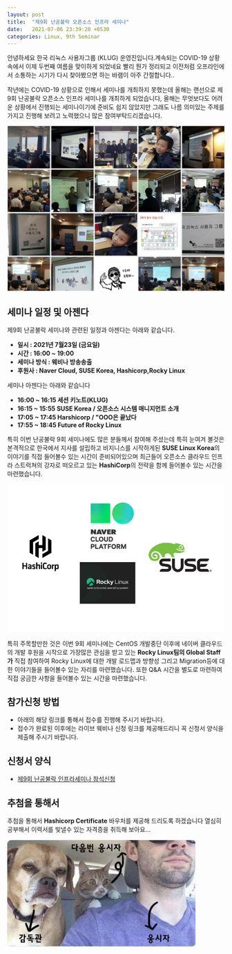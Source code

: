 ```yaml
---
layout: post
title:  "제9회 난공불락 오픈소스 인프라 세미나"
date:   2021-07-06 23:39:20 +0530
categories: Linux, 9th Seminar
---
```

안녕하세요 한국 리눅스 사용자그룹 (KLUG) 운영진입니다.계속되는 COVID-19 상황속에서 이제 두번째 여름을 맞이하게 되었네요 빨리 뭔가 정리되고 이전처럼 오프라인에서 소통하는 시기가 다시 찾아봤으면 하는 바램이 아주 간절합니다.. 

작년에는 COVID-19 상황으로 인해서 세미나를 개최하지 못했는데 올해는 랜선으로 제9회 난공불락 오픈소스 인프라 세미나를 개최하게 되었습니다, 올해는 무엇보다도 어려운 상황에서 진행되는 세미나이기에 준비도 쉽지 않았지만 그래도 나름 의미있는 주제를 가지고 진행해 보려고 노력했으니 많은 참여부탁드리겠습니다. 

![screenshot](/img/linuxseminar/history2.png)

## 세미나 일정 및 아젠다

제9회 난공불락 세미나와 관련된 일정과 아젠다는 아래와 같습니다. 

- **일시 : 2021년 7월23일 (금요일)**
- **시간 : 16:00 ~ 19:00**
- **세미나 방식 : 웨비나 방송송출** 
- **후원사 : Naver Cloud, SUSE Korea, Hashicorp,Rocky Linux**

세미나 아젠다는 아래와 같습니다 
- **16:00 ~ 16:15 세션 키노트(KLUG)**
- **16:15 ~ 15:55 SUSE Korea / 오픈소스 시스템 매니지먼트 소개** 
- **17:05 ~ 17:45 Harshicorp / "OOO은 끝났다**
- **17:55 ~ 18:45 Future of Rocky Linux**

특히 이번 난공불락 9회 세미나에도 많은 분들께서 참여해 주셨는데 특히 눈여겨 볼것은 본격적으로 한국에서 지사를 설립하고 비지니스를 시작하게된 **SUSE Linux Korea**의 이야기를 직접 들어볼수 있는 시간이 준비되어있으며 최근들어 오픈소스 클라우드 인프라 스트럭쳐의 강자로 떠오르고 있는 **HashiCorp**의 전략을 함께 들어볼수 있는 시간을 마련했습니다. 

![screenshot](/img/linuxseminar/support.PNG)

특히 주목할만한 것은 이번 9회 세미나에는 CentOS 개발중단 이후에 네이버 클라우드의 개발 후원을 시작으로 가장많은 관심을 받고 있는 **Rocky Linux팀의 Global Staff가** 직접 참여하여 Rocky Linux에 대한 개발 로드맵과 방향성 그리고 Migration등에 대한 이야기들을 들어볼수 있는 자리를 마련했습니다. 또한 Q&A 시간을 별도로 마련하여 직접 궁금한 사항을 들어볼수 있는 시간을 마련했습니다.

## 참가신청 방법 

- 아래의 해당 링크를 통해서 접수를 진행해 주시기 바랍니다.
- 접수가 완료된 이후에는 라이브 웨비나 신청 링크를 제공해드리니 꼭 신청서 양식을 제출해 주시기 바랍니다.

## 신청서 양식 

- [제9회 난공불락 인프라세미나 참석신청][gotowebinar]

## 추첨을 통해서 
추첨을 통해서 **Hashicorp Certificate** 바우처를 제공해 드리도록 하겠습니다 열심히 공부해서 이력서를 빛낼수 있는 자격증을 취득해 보아요...

![screenshot](/img/linuxseminar/hashvaucher.jpeg)


[gotowebinar]: https://attendee.gotowebinar.com/register/5773642626216937996

